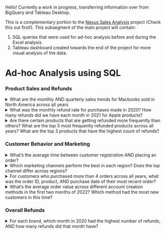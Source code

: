 Hello! Currently a work in progress, transferring information over from BigQuery and Tableau Desktop.

This is a complementary portion to the [Nexus Sales Analysis](https://github.com/aduong58/portfolio_projects/tree/main/Nexus-Sales-Analysis) project (Check this out first!). This subsegment of the main project will contain:
1. SQL queries that were used for ad-hoc analysis before and during the Excel analysis.
2. Tableau dashboard created towards the end of the project for more visual analysis of the data.


# Ad-hoc Analysis using SQL
### Product Sales and Refunds
<details>
<summary>What are the monthly AND quarterly sales trends for Macbooks sold in North America across all years </summary> <br>
  Insert notes for this questions here.
  
  ````sql
  WITH quarterly_data AS (
    SELECT date_trunc(orders.purchase_ts, quarter) AS purchase_quarter,
      geo_lookup.region,
      ROUND(SUM(orders.usd_price)) AS quarterly_sales,
      COUNT(orders.usd_price) AS order_count,
      ROUND(AVG(orders.usd_price)) AS aov
    FROM elist.orders
    INNER JOIN elist.customers
     ON customers.id = orders.customer_id
    LEFT JOIN elist.geo_lookup
     ON customers.country_code = geo_lookup.country
    WHERE LOWER(orders.product_name) LIKE "%macbook%"
      AND LOWER(geo_lookup.region) LIKE "%na%"
    GROUP BY purchase_quarter, geo_lookup.region
    ORDER BY purchase_quarter DESC
  )
  
  SELECT ROUND(AVG(quarterly_sales)) AS average_quarterly_sales,
    AVG(order_count) AS avg_order_count,
    AVG(aov) AS avg_aov
  FROM quarterly_data
  ```` 
</details>

<details>
<summary>What was the monthly refund rate for purchases made in 2020? How many refunds did we have each month in 2021 for Apple products?</summary> <br>
  Insert notes for this questions here.
  
  ````sql
  WITH refund_rates_2020 AS (
    SELECT date_trunc(orders.purchase_ts, month) AS sales_month, 
      ROUND(COUNT(order_status.refund_ts) / COUNT(*), 4) AS refund_rate
    FROM elist.orders
    LEFT JOIN elist.order_status
     ON orders.id = order_status.id
    WHERE extract(year FROM orders.purchase_ts) = 2020
    GROUP BY sales_month
    ORDER BY sales_month
  ),
  
  apple_refunds_2021 AS (
    SELECT date_trunc(orders.purchase_ts, month) AS sales_month,
      COUNT(order_status.refund_ts) AS refunds_count
    FROM elist.orders
    LEFT JOIN elist.order_status
     ON orders.id = order_status.id
    WHERE extract(YEAR FROM orders.purchase_ts) = 2021
      AND (LOWER(orders.product_name) LIKE "%apple%" 
      OR LOWER(orders.product_name) LIKE "%macbook%")
    GROUP BY sales_month
    ORDER BY sales_month
  )
  
  SELECT * FROM apple_refunds_2021
  ````
</details>

<details>
<summary>Are there certain products that are getting refunded more frequently than others? What are the top 3 most frequently refunded products across all years? What are the top 3 products that have the highest count of refunds?</summary> <br>
  Insert notes for this questions here.
  
  ````sql
  SELECT 
    CASE WHEN orders.product_name LIKE "%\"\"%" THEN "27in 4K gaming monitor"
      ELSE orders.product_name
      END AS product_name_clean,
    COUNT(order_status.refund_ts) AS refund_count,
    ROUND(COUNT(order_status.refund_ts) / COUNT(*), 4) AS refund_rate
  FROM elist.orders
  LEFT JOIN elist.order_status
   ON orders.id = order_status.id
  GROUP BY product_name_clean
  ORDER BY refund_rate DESC
  -- ORDER BY refund_count DESC
  ````
</details>

### Customer Behavior and Marketing
<details>
<summary>What’s the average time between customer registration AND placing an order?</summary> <br>
  Insert notes for this questions here.
  
  ````sql
  WITH customer_first_purchase AS (
    SELECT customers.id,
      MIN(customers.created_on) AS creation_date,
      MIN(orders.purchase_ts) AS first_purchase_date,
      DATE_DIFF(MIN(orders.purchase_ts), MIN(customers.created_on), day) AS days_to_first_purchase
    FROM elist.customers
    LEFT JOIN elist.orders
     ON customers.id = orders.customer_id
    GROUP BY customers.id
)

  SELECT ROUND(AVG(days_to_first_purchase), 2) AS avg_days_to_first_purchase
  FROM customer_first_purchase
  ````
</details>

<details>
<summary>Which marketing channels perform the best in each region? Does the top channel differ across regions?</summary> <br>
  Insert notes for this questions here.
  
  ````sql
  WITH marketing_channels_by_region AS (
    SELECT 
      geo_lookup.region,
      customers.marketing_channel,
      ROUND(SUM(orders.usd_price)) AS total_sales,
      COUNT(orders.usd_price) AS order_count,
      ROUND(AVG(orders.usd_price), 2) AS aov
    FROM elist.customers
    LEFT JOIN elist.orders
     ON customers.id = orders.customer_id
    LEFT JOIN elist.geo_lookup
     ON customers.country_code = geo_lookup.country
    GROUP BY customers.marketing_channel, geo_lookup.region
)

SELECT *
FROM marketing_channels_by_region
ORDER BY region, total_sales DESC, marketing_channel
  ````
</details>

<details>
<summary>For customers who purchased more than 4 orders across all years, what was the order ID, product, AND purchase date of their most recent order?</summary> <br>
  Insert notes for this questions here.
  
  ````sql
  -- Breakdown by customers who made more than 4 orders across all years
  WITH repeat_customers AS (
    SELECT customer_id
    FROM elist.orders
    GROUP BY orders.customer_id
    having COUNT(orders.id) > 4
  )
  
  -- The window function adds a column that ranks the recency of each order using purchase_ts
  -- this is partitioned by the customer_id, there are separate rankings for the rows of each customer_id
  SELECT orders.customer_id,
    orders.id AS order_id,
    orders.product_name,
    orders.purchase_ts,
    ROW_NUMBER() OVER (PARTITION BY orders.customer_id ORDER BY orders.purchase_ts DESC) AS order_ranking
  FROM elist.orders
  RIGHT JOIN repeat_customers
    ON orders.customer_id = repeat_customers.customer_id
  QUALIFY ROW_NUMBER() OVER (PARTITION BY orders.customer_id ORDER BY orders.purchase_ts DESC) = 1
  ````
</details>

<details>
<summary>What’s the average order value across different account creation methods in the first two months of 2022? Which method had the most new customers in this time?</summary> <br>
  Insert notes for this questions here.
  
  ````sql
  SELECT 
    CASE WHEN customers.account_creation_method is null then "unknown"
      ELSE customers.account_creation_method
      END AS account_creation_method_clean,
    ROUND(AVG(orders.usd_price), 2) AS aov,
    COUNT(*) AS new_customer_count
  FROM elist.orders
  LEFT JOIN elist.customers
   ON orders.customer_id = customers.id
  WHERE customers.created_on between '2022-01-01' AND '2022-02-28'
  GROUP BY account_creation_method_clean
  ORDER BY aov DESC
  ````
</details>

### Overall Refunds
<details>
<summary>For each brand, which month in 2020 had the highest number of refunds, AND how many refunds did that month have?</summary> <br>
  Insert notes for this questions here.
  
  ````sql
  -- Lookup table for associated brands of products
  WITH brands AS (
    SELECT distinct product_name,
      CASE
        WHEN LOWER(product_name) LIKE '%apple%' OR LOWER(product_name) LIKE '%macbook%' then 'Apple'
        WHEN LOWER(product_name) LIKE '%thinkpad%' then 'Lenovo'
        WHEN LOWER(product_name) LIKE '%samsung%' then 'Samsung'
        WHEN LOWER(product_name) LIKE '%bose%' then 'Bose'
        ELSE 'Unknown'
      END AS brand_name
    FROM elist.orders
  ),
  
  -- Calculating the refund count of each brand for each month of 2020
  monthly_refunds AS ( 
    SELECT date_trunc(orders.purchase_ts, month) AS sales_month,
      brands.brand_name,
      COUNT(order_status.refund_ts) AS refund_count
    FROM elist.orders
    LEFT JOIN elist.order_status
     ON orders.id = order_status.id
    LEFT JOIN brands
     ON orders.product_name = brands.product_name
    WHERE orders.purchase_ts between '2020-01-01' AND '2020-12-31'
    GROUP BY date_trunc(orders.purchase_ts, month), brands.brand_name
  )
  
  -- For each brand, SELECT the month WITH the highest refund count
  SELECT sales_month,
    brand_name,
    refund_count,
    ROW_NUMBER() OVER (PARTITION BY brand_name ORDER BY refund_count DESC) AS ranking
  FROM monthly_refunds
  QUALIFY ROW_NUMBER() OVER (PARTITION BY brand_name ORDER BY refund_count DESC) = 1 
  ````
</details>

